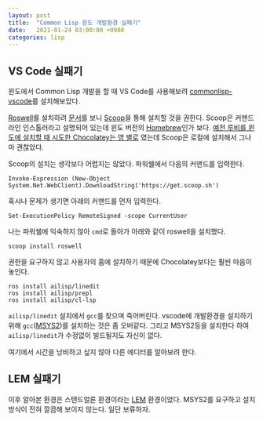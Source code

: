```yaml
---
layout: post
title:  "Common Lisp 윈도 개발환경 실패기"
date:   2021-01-24 03:00:00 +0900
categories: lisp
---
```


## VS Code 실패기

윈도에서 Common Lisp 개발을 할 때 VS Code를 사용해보려 [commonlisp-vscode](https://marketplace.visualstudio.com/items?itemName=ailisp.commonlisp-vscode)를 설치해보았다.

[Roswell](https://github.com/roswell/roswell)를 설치하려 [문서](https://github.com/roswell/roswell/wiki/Installation#windows)를 보니 [Scoop](https://scoop.sh/)을 통해 설치할 것을 권한다. Scoop은 커맨드라인 인스톨러라고 설명되어 있는데 윈도 버전의 [Homebrew](https://brew.sh/)인가 보다. [예전 루비를 윈도에 설치할 때 시도한 Chocolatey는 영 별로](http://dalinaum.github.io/windows/ruby/2018/03/03/windows-ruby.html) 였는데 Scoop은 로컬에 설치해서 그나마 괜찮았다.

Scoop의 설치는 생각보다 어렵지는 않았다. 파워쉘에서 다음의 커맨드를 입력한다.

```
Invoke-Expression (New-Object System.Net.WebClient).DownloadString('https://get.scoop.sh')
```

혹시나 문제가 생기면 아래의 커맨드를 먼저 입력한다.

```
Set-ExecutionPolicy RemoteSigned -scope CurrentUser
```

나는 파워쉘에 익숙하지 않아 `cmd`로 돌아가 아래와 같이 roswell을 설치했다.

```
scoop install roswell
```

권한을 요구하지 않고 사용자의 홈에 설치하기 때문에 Chocolatey보다는 훨씬 마음이 놓인다.

```
ros install ailisp/linedit
ros install ailisp/prepl
ros install ailisp/cl-lsp
```

`ailisp/linedit` 설치에서 `gcc`를 찾으며 죽어버린다. vscode에 개발환경을 설치하기 위해 `gcc`([MSYS2](https://www.msys2.org/))를 설치하는 것은 좀 오버같다. 그리고 MSYS2등을 설치한다 하여 `ailisp/linedit`가 수정없이 빌드될지도 자신이 없다.

여기에서 시간을 낭비하고 싶지 않아 다른 에디터를 알아보려 한다.

## LEM 실패기

이후 알아본 환경은 스탠드얼론 환경이라는 [LEM](https://github.com/lem-project/lem/wiki/Windows-Platform) 환경이었다. MSYS2를 요구하고 설치방식이 전혀 깔끔해 보이지 않는다. 일단 보류하자.
